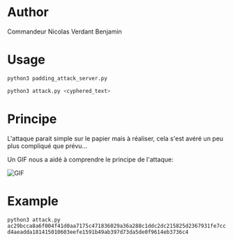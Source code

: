 # Author

Commandeur Nicolas
Verdant Benjamin

# Usage

```bash
python3 padding_attack_server.py

python3 attack.py <cyphered_text>
```

# Principe 

L'attaque parait simple sur le papier mais à réaliser, cela s'est avéré un peu plus compliqué que prévu...

Un GIF nous a aidé à comprendre le principe de l'attaque:

![GIF](cbc-attack.gif)

# Example 

`python3 attack.py ac29bcca8a6f004f41d0aa7175c471836029a36a288c1ddc2dc215825d2367931fe7ccd4aeadda181415010603eefe1591b49ab397d73da5de0f9614eb3736c4`